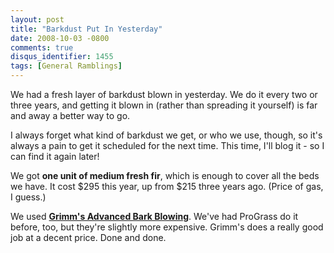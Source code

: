 ```yaml
---
layout: post
title: "Barkdust Put In Yesterday"
date: 2008-10-03 -0800
comments: true
disqus_identifier: 1455
tags: [General Ramblings]
---
```

We had a fresh layer of barkdust blown in yesterday. We do it every two
or three years, and getting it blown in (rather than spreading it
yourself) is far and away a better way to go.

I always forget what kind of barkdust we get, or who we use, though, so
it's always a pain to get it scheduled for the next time. This time,
I'll blog it - so I can find it again later!

We got **one unit of medium fresh fir**, which is enough to cover all
the beds we have. It cost $295 this year, up from $215 three years
ago. (Price of gas, I guess.)

We used [**Grimm's Advanced Bark
Blowing**](http://www.grimmsfuel.com/blower.htm). We've had ProGrass do
it before, too, but they're slightly more expensive. Grimm's does a
really good job at a decent price. Done and done.

